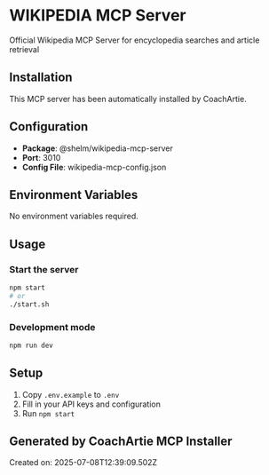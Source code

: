 # WIKIPEDIA MCP Server

Official Wikipedia MCP Server for encyclopedia searches and article retrieval

## Installation

This MCP server has been automatically installed by CoachArtie.

## Configuration

- **Package**: @shelm/wikipedia-mcp-server
- **Port**: 3010
- **Config File**: wikipedia-mcp-config.json

## Environment Variables

No environment variables required.

## Usage

### Start the server
```bash
npm start
# or
./start.sh
```

### Development mode
```bash
npm run dev
```

## Setup

1. Copy `.env.example` to `.env`
2. Fill in your API keys and configuration
3. Run `npm start`

## Generated by CoachArtie MCP Installer
Created on: 2025-07-08T12:39:09.502Z
